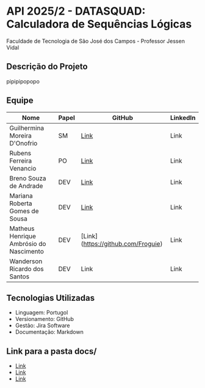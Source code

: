 # API 2025/2 - DATASQUAD: Calculadora de Sequências Lógicas
Faculdade de Tecnologia de São José dos Campos - Professor Jessen Vidal

##  Descrição do Projeto
pipipipopopo


##  Equipe
| Nome | Papel | GitHub | LinkedIn |
|------|-------|--------|----------|
| Guilhermina Moreira D'Onofrio | SM | [Link](https://github.com/guismdonofrio) | Link |
| Rubens Ferreira Venancio | PO | [Link](https://github.com/rubensvnc/) | Link |
| Breno Souza de Andrade | DEV | [Link](https://github.com/brenobsa) | Link |
| Mariana Roberta Gomes de Sousa | DEV | [Link](https://github.com/MarinanaSousa) | Link |
| Matheus Henrique Ambrósio do Nascimento | DEV | [Link] (https://github.com/Froguie) | Link |
| Wanderson Ricardo dos Santos | DEV | Link | Link |


## Tecnologias Utilizadas
- Linguagem: Portugol
- Versionamento: GitHub
- Gestão: Jira Software
- Documentação: Markdown


##  Link para a pasta docs/
- [Link]()
- [Link]()
- [Link]()

